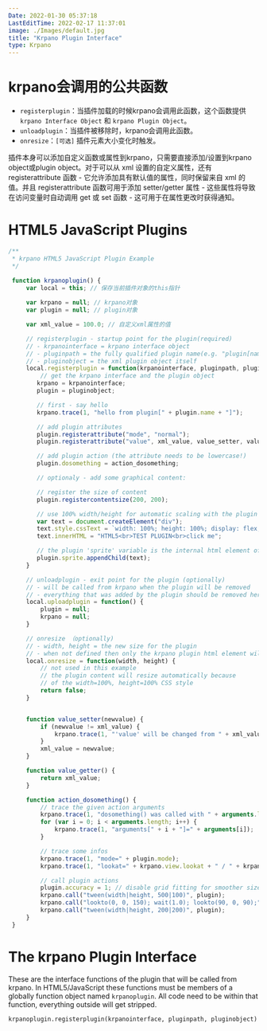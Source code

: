 ```yaml
---
Date: 2022-01-30 05:37:18
LastEditTime: 2022-02-17 11:37:01
image: ./Images/default.jpg
title: "Krpano Plugin Interface"
type: Krpano
---
```



# krpano会调用的公共函数

- `registerplugin`：当插件加载的时候krpano会调用此函数，这个函数提供`krpano Interface Object` 和 `krpano Plugin Object`。
- `unloadplugin`：当插件被移除时，krpano会调用此函数。
- `onresize`：`[可选]` 插件元素大小变化时触发。


插件本身可以添加自定义函数或属性到krpano，只需要直接添加/设置到krpano object或plugin object。对于可以从 xml 设置的自定义属性，还有 registerattribute 函数 - 它允许添加具有默认值的属性，同时保留来自 xml 的值。并且 registerattribute 函数可用于添加 setter/getter 属性 - 这些属性将导致在访问变量时自动调用 get 或 set 函数 - 这可用于在属性更改时获得通知。

# HTML5 JavaScript Plugins

```js
/**
 * krpano HTML5 JavaScript Plugin Example
 */

 function krpanoplugin() {
     var local = this; // 保存当前插件对象的this指针
     
     var krpano = null; // krpano对象
     var plugin = null; // plugin对象

     var xml_value = 100.0; // 自定义xml属性的值

     // registerplugin - startup point for the plugin(required)
     // - krpanointerface = krpano interface object
     // - pluginpath = the fully qualified plugin name(e.g. "plugin[name]")
     // - pluginobject = the xml plugin object itself
     local.registerplugin = function(krpanointerface, pluginpath, pluginobject) {
         // get the krpano interface and the plugin object
        krpano = krpanointerface;
        plugin = pluginobject;

        // first - say hello
        krpano.trace(1, "hello from plugin[" + plugin.name + "]");

        // add plugin attributes
        plugin.registerattribute("mode", "normal");
        plugin.registerattribute("value", xml_value, value_setter, value_getter);

        // add plugin action (the attribute needs to be lowercase!)
        plugin.dosomething = action_dosomething;

        // optionaly - add some graphical content:

        // register the size of content
        plugin.registercontentsize(200, 200);

        // use 100% width/height for automatic scaling with the plugin size
        var text = document.createElement("div");
        text.style.cssText = `width: 100%; height: 100%; display: flex; color: #fff; background: rgba(10, 50, 100, .5); align-items: center; justify-content: center; text-align: center;`;
        text.innerHTML = "HTML5<br>TEST PLUGIN<br>click me";

        // the plugin 'sprite' variable is the internal html element of the plugin
        plugin.sprite.appendChild(text);
     }

     // unloadplugin - exit point for the plugin (optionally)
     // - will be called from krpano when the plugin will be removed
     // - everything that was added by the plugin should be removed here
     local.uploadplugin = function() {
         plugin = null;
         krpano = null;
     }

     // onresize （optionally)
     // - width, height = the new size for the plugin
     // - when not defined then only the krpano plugin html element will be sized
     local.onresize = function(width, height) {
         // not used in this example
         // the plugin content will resize automatically because
         // of the width=100%, height=100% CSS style
         return false;
     }


     function value_setter(newvalue) {
         if (newvalue != xml_value) {
             krpano.trace(1, "'value' will be changed from " + xml_value + "to" + newvalue);
         }
         xml_value = newvalue;
     }

     function value_getter() {
         return xml_value;
     }

     function action_dosomething() {
         // trace the given action arguments
         krpano.trace(1, "dosomething() was called with " + arguments.length + " arguments:");
         for (var i = 0; i < arguments.length; i++) {
             krpano.trace(1, "arguments[" + i + "]=" + arguments[i]);
         }

         // trace some infos
         krpano.trace(1, "mode=" + plugin.mode);
         krpano.trace(1, "lookat=" + krpano.view.lookat + " / " + krpano.view.vlookat);

         // call plugin actions
         plugin.accuracy = 1; // disable grid fitting for smoother size changes
         krpano.call("tween(width|height, 500|100)", plugin);
         krpano.call("lookto(0, 0, 150); wait(1.0); lookto(90, 0, 90);");
         krpano.call("tween(width|height, 200|200)", plugin);
     }
 }
```

# The krpano Plugin Interface

These are the interface functions of the plugin that will be called from krpano. In HTML5/JavaScript these functions must be members of a globally function object named `krpanoplugin`. All code need to be within that function, everything outside will get stripped.

```xml
krpanoplugin.registerplugin(krpanointerface, pluginpath, pluginobject)
```